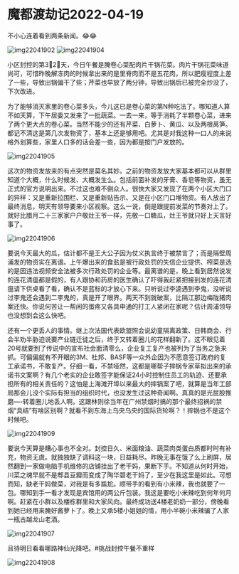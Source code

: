 # 魔都渡劫记2022-04-19

不小心连着看到两条新闻。😂😂

<img decoding="async" src="https://i0.wp.com/s2.loli.net/2022/05/02/JkY4wXzM73STCR1.jpg?w=640&#038;ssl=1" alt="img22041902" data-recalc-dims="1" />
<img decoding="async" src="https://i0.wp.com/s2.loli.net/2022/05/02/MrF97vZeAVbmIuc.jpg?w=640&#038;ssl=1" alt="img22041904" data-recalc-dims="1" />

小区封控的第3⃣️2⃣️天，今日午餐是腌卷心菜配肉片干锅花菜。肉片干锅花菜味道尚可，可惜昨晚解冻肉的时候拿出来的是里脊肉而不是五花肉，所以肥瘦程度上差了一些，导致出锅偏干了些；芹菜也早放了两分钟，导致出锅后已被完全炒没了，下次改进。

为了能够消灭家里的卷心菜多头，今儿这已是卷心菜的第N种吃法了。哪知道人算不如天算，下午居委又发来了一批蔬菜。一去一来，等于消耗了半颗卷心菜，进来了两个更大点的卷心菜。当然不能少的还有芹菜、白萝卜、黄瓜、以及两根莴笋。都记不清这是第几次发物资了，基本上还是够用吧。尤其是对我这种一口人的来说格外划算些，家里人口多的话会差一些，因为都是按门户发放的。

<img decoding="async" src="https://i0.wp.com/s2.loli.net/2022/05/02/pOJE2q3btdjwiYQ.jpg?w=640&#038;ssl=1" alt="img22041905" data-recalc-dims="1" />

这次的物资发放来的有点突然是莫名其妙。之前的物资发放大家基本都可以从群里知道个大概，什么时候发、大概发生么。包括前面补发的牙膏、香皂等物资，虽无正式的官方说明出来。不过这也难不倒众人。很快大家又发现了在两个小区大门口的异样：又是重新拉围栏、又是重新贴告示、又是在小区门口堆物资。有人放出了最终消息，明天有领导要来小区视察。这么一说，倒是跟提前发菜的节奏对上了。就好比腊月二十三家家户户敬灶王爷一样，先敬一口糖瓜，灶王爷就只好上天言好事了。

<img decoding="async" src="https://i0.wp.com/s2.loli.net/2022/05/02/iZMsy7RGDUExqBl.jpg?w=640&#038;ssl=1" alt="img22041906" data-recalc-dims="1" />

要说今天最大的瓜，估计都不是王大公子因为仗义执言终于被禁言了；而是隔壁周浦发的物资实在离谱。上午爆出来的食盐是被行政处罚的失信企业提供、榨菜是选的是因违法视频安全法被多次行政处罚的企业等。最离谱的是，晚上看到居然说发的连花清瘟都是假的，有人跟协和药房的医生确认了吓得我赶紧把接到发的连花清瘟请下供桌看了看，确认不是蓝标的才放心下来。只听说过李逵遇到李鬼，没听说过李鬼还会遇到二李鬼的，真是开了眼界。两天不到就破案，比隔江那边梅陇猪肉案还快。你说何苦让一帮闲的蛋疼又各具申通的打工人紧闭在家呢？估计周浦领导也没想到会这么快吧。

还有一个更丢人的事情。继上次法国代表欧盟照会说幼童隔离政策、日韩商会、行会半劝半胁迫说要产业链迁徙之后，终于又转着圈儿的花样翻新了。这不眼见着20号就要到了传说中的宣布社会面清零么，企业复工复产也被列为了当务之急来抓。可偏偏就有不开眼的3M、杜邦、BASF等一众外企因为不愿意签订政府的复工承诺书，不敢复产。仔细一看，不禁哑然，这都是哪帮子摔锅专家草拟出来的承诺书文案啊？有几个老实的企业敢签字能保证24小时控制住员工的轨迹、还要承担所有的相关责任的？这怕是上海滩开埠以来最大的摔锅案了吧，就算是当年工部局那会儿没个实际有担当的组织时代，也没发生过这种奇闻啊。真真的是光屁股推磨—-转着圈儿地丢人啊。这跟林则徐当年在广州禁烟时搞的那个最终招祸的禁烟“具结”有啥区别啊？就看不到东海上乌央乌央的国际货轮啊？！摔锅也不是这个时候吧。

<img decoding="async" src="https://i0.wp.com/s2.loli.net/2022/05/02/a3Si5gzNoPc1xbM.jpg?w=640&#038;ssl=1" alt="img22041909" data-recalc-dims="1" />

要说今天算是糟心事也不全对。封控日久、米面粮油、蔬菜肉类蛋白质都时时有补充，物资无虞。就独独缺了调料这一块，日益耗尽。昨晚无事在饿了么上刷屏，居然翻到一家做电脑手机维修的店铺挂出了老干妈，果断下手。不知道从何时开始，川菜之魂早就不是郫县豆瓣而变成了陶华碧老干妈了，至少在我这里是如此。可想而知，缺老干妈做菜，对我是有多尴尬。顺带手的看到有小米辣，我也就要了一包。哪知到手一看才发现是宾馆用的两公斤包装。我这是要吃小米辣吃到何年何月啊。赶紧在小群以及楼栋群里和大家风向。最终成功送4楼老奶奶一部分，傍晚看到她已经用来腌好酱萝卜了。晚上又承5楼小姐姐的情，用小半碗小米辣骗了人家一瓶古越龙山老酒。

<img decoding="async" src="https://i0.wp.com/s2.loli.net/2022/05/02/8HpqWeL4bKXtrQZ.jpg?w=640&#038;ssl=1" alt="img22041907" data-recalc-dims="1" />

且待明日看看哪路神仙光降吧。#挑战封控午餐不重样

<img decoding="async" src="https://i0.wp.com/s2.loli.net/2022/05/02/ytLE3fj4wPXCr6p.jpg?w=640&#038;ssl=1" alt="img22041908" data-recalc-dims="1" />


